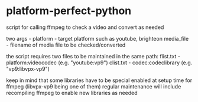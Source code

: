 # platform-perfect-python
script for calling ffmpeg to check a video and convert as needed

two args -
  platform - target platform such as youtube, brighteon
  media_file - filename of media file to be checked/converted
  
the script requires two files to be maintained in the same path:
  flist.txt - platform:videocodec (e.g. "youtube:vp9") 
  clist.txt - codec:codeclibrary (e.g. "vp9:libvpx-vp9")

keep in mind that some libraries have to be special enabled at setup time for ffmpeg (libvpx-vp9 being one of them)
regular maintenance will include recompiling ffmpeg to enable new libraries as needed
  
